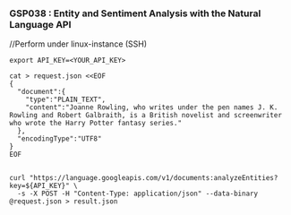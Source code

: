 ### GSP038 :  Entity and Sentiment Analysis with the Natural Language API 

//Perform under linux-instance (SSH) 


```
export API_KEY=<YOUR_API_KEY>
```

```
cat > request.json <<EOF
{
  "document":{
    "type":"PLAIN_TEXT",
    "content":"Joanne Rowling, who writes under the pen names J. K. Rowling and Robert Galbraith, is a British novelist and screenwriter who wrote the Harry Potter fantasy series."
  },
  "encodingType":"UTF8"
}
EOF


curl "https://language.googleapis.com/v1/documents:analyzeEntities?key=${API_KEY}" \
  -s -X POST -H "Content-Type: application/json" --data-binary @request.json > result.json
```






